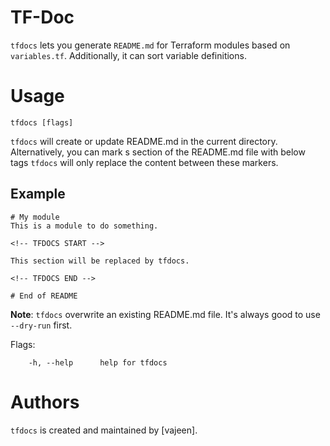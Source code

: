 # TF-Doc

`tfdocs` lets you generate `README.md` for Terraform modules based on `variables.tf`.
Additionally, it can sort variable definitions.

# Usage

    tfdocs [flags]

`tfdocs` will create or update README.md in the current directory. Alternatively, you can mark s section of the README.md file with below tags `tfdocs` will only replace the content between these markers.

## Example

    # My module
    This is a module to do something.

    <!-- TFDOCS START -->

    This section will be replaced by tfdocs.

    <!-- TFDOCS END -->

    # End of README


**Note**: `tfdocs` overwrite an existing README.md file. It's always good to use `--dry-run` first.
    
Flags:

        -h, --help      help for tfdocs
        

# Authors

`tfdocs` is created and maintained by [vajeen].
